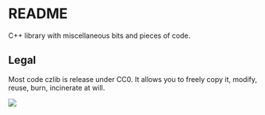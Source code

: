# README #

C++ library with miscellaneous bits and pieces of code.

## Legal ##

Most code czlib is release under CC0. It allows you to freely copy it, modify, reuse, burn, incinerate at will.

[![](http://i.creativecommons.org/p/zero/1.0/88x31.png)](http://creativecommons.org/publicdomain/zero/1.0/)